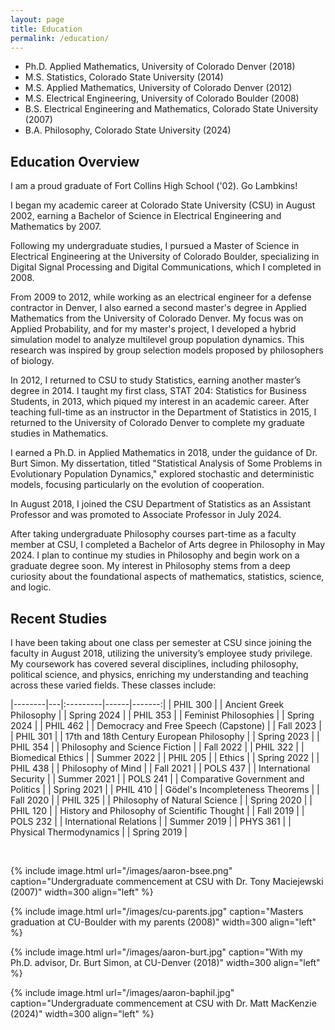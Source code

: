 ```yaml
---
layout: page
title: Education 
permalink: /education/
---
```


- Ph.D. Applied Mathematics, University of Colorado Denver (2018) <br>
- M.S. Statistics, Colorado State University (2014) <br>
- M.S. Applied Mathematics, University of Colorado Denver (2012) <br>
- M.S. Electrical Engineering, University of Colorado Boulder (2008) <br>
- B.S. Electrical Engineering and Mathematics, Colorado State University (2007) <br>
- B.A. Philosophy, Colorado State University (2024)


## Education Overview
I am a proud graduate of Fort Collins High School ('02). Go Lambkins!

I began my academic career at Colorado State University (CSU) in August 2002, earning a Bachelor of Science in Electrical Engineering and Mathematics by 2007.

Following my undergraduate studies, I pursued a Master of Science in Electrical Engineering at the University of Colorado Boulder, specializing in Digital Signal Processing and Digital Communications, which I completed in 2008.

From 2009 to 2012, while working as an electrical engineer for a defense contractor in Denver, I also earned a second master's degree in Applied Mathematics from the University of Colorado Denver. My focus was on Applied Probability, and for my master's project, I developed a hybrid simulation model to analyze multilevel group population dynamics. This research was inspired by group selection models proposed by philosophers of biology.

In 2012, I returned to CSU to study Statistics, earning another master’s degree in 2014. I taught my first class, STAT 204: Statistics for Business Students, in 2013, which piqued my interest in an academic career. After teaching full-time as an instructor in the Department of Statistics in 2015, I returned to the University of Colorado Denver to complete my graduate studies in Mathematics.

I earned a Ph.D. in Applied Mathematics in 2018, under the guidance of Dr. Burt Simon. My dissertation, titled "Statistical Analysis of Some Problems in Evolutionary Population Dynamics," explored stochastic and deterministic models, focusing particularly on the evolution of cooperation.

In August 2018, I joined the CSU Department of Statistics as an Assistant Professor and was promoted to Associate Professor in July 2024. 

After taking undergraduate Philosophy courses part-time as a faculty member at CSU, I completed a Bachelor of Arts degree in Philosophy in May 2024. I plan to continue my studies in Philosophy and begin work on a graduate degree soon. My interest in Philosophy stems from a deep curiosity about the foundational aspects of mathematics, statistics, science, and logic.

## Recent Studies

I have been taking about one class per semester at CSU since joining the faculty in August 2018, utilizing the university’s employee study privilege. My coursework has covered several disciplines, including philosophy, political science, and physics, enriching my understanding and teaching across these varied fields. These classes include:

|--------|---|:---------|------|-------:|
| PHIL 300 | | Ancient Greek Philosophy | | Spring 2024 |
| PHIL 353 | | Feminist Philosophies | | Spring 2024 |
| PHIL 462 | | Democracy and Free Speech (Capstone) | | Fall 2023 |
| PHIL 301 | | 17th and 18th Century European Philosophy | | Spring 2023 |
| PHIL 354 | | Philosophy and Science Fiction | | Fall 2022 |
| PHIL 322 | | Biomedical Ethics | | Summer 2022 |
| PHIL 205 | | Ethics | | Spring 2022 |
| PHIL 438 | | Philosophy of Mind | | Fall 2021 |
| POLS 437 | | International Security | | Summer 2021 |
| POLS 241 | | Comparative Government and Politics | | Spring 2021 |
| PHIL 410 | | Gödel's Incompleteness Theorems | | Fall 2020 |
| PHIL 325 | | Philosophy of Natural Science | | Spring 2020 |
| PHIL 120 | | History and Philosophy of Scientific Thought | | Fall 2019 |
| POLS 232 | | International Relations | | Summer 2019 |
| PHYS 361 | | Physical Thermodynamics | | Spring 2019 |

<br>

{% include image.html url="/images/aaron-bsee.png" caption="Undergraduate commencement at CSU with Dr. Tony Maciejewski (2007)" width=300 align="left" %} 

{% include image.html url="/images/cu-parents.jpg" caption="Masters graduation at CU-Boulder with my parents (2008)" width=300 align="left" %}

{% include image.html url="/images/aaron-burt.jpg" caption="With my Ph.D. advisor, Dr. Burt Simon, at CU-Denver (2018)" width=300  align="left" %}

{% include image.html url="/images/aaron-baphil.jpg" caption="Undergraduate commencement at CSU with Dr. Matt MacKenzie (2024)" width=300  align="left" %}



